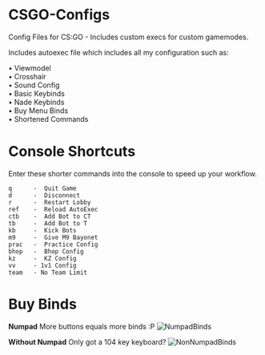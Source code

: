 # CSGO-Configs
Config Files for CS:GO - Includes custom execs for custom gamemodes.

Includes autoexec file which includes all my configuration such as:

  • Viewmodel          
  • Crosshair          
  • Sound Config       
  • Basic Keybinds     
  • Nade Keybinds      
  • Buy Menu Binds    
  • Shortened Commands

# Console Shortcuts
Enter these shorter commands into the console to speed up your workflow.
```
q      -  Quit Game
d      -  Disconnect
r      -  Restart Lobby
ref    -  Reload AutoExec
ctb    -  Add Bot to CT
tb     -  Add Bot to T
kb     -  Kick Bots
m9     -  Give M9 Bayonet
prac   -  Practice Config
bhop   -  Bhop Config
kz     -  KZ Config
vv     - 1v1 Config
team   - No Team Limit
```
  
# Buy Binds
**Numpad**
More buttons equals more binds :P
![NumpadBinds](https://raw.githubusercontent.com/PINPAL/CSGO-Autoexec/master/readme/BuyBinds.png)

**Without Numpad**
Only got a 104 key keyboard? 
![NonNumpadBinds](https://raw.githubusercontent.com/PINPAL/CSGO-Autoexec/master/readme/BuyBindsNoNum.png)
